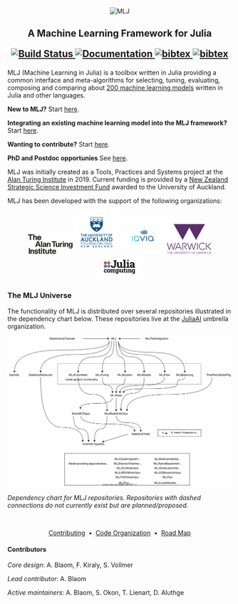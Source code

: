 <div align="center">
    <img src="material/MLJLogo2.svg" alt="MLJ" width="200">
</div>

<h2 align="center">A Machine Learning Framework for Julia
<p align="center">
  <a href="https://github.com/JuliaAI/MLJ.jl/actions">
    <img src="https://github.com/JuliaAI/MLJ.jl/workflows/CI/badge.svg"
         alt="Build Status">
  </a>
  <a href="https://JuliaAI.github.io/MLJ.jl/dev/">
    <img src="https://img.shields.io/badge/docs-stable-blue.svg"
         alt="Documentation">
  </a>
  <a href="https://opensource.org/licenses/MIT">
    <img src="https://img.shields.io/badge/License-MIT-yelllow"
       alt="bibtex">
  </a>
  <a href="BIBLIOGRAPHY.md">
    <img src="https://img.shields.io/badge/cite-BibTeX-blue"
       alt="bibtex">
  </a>

</p>
</h2>


MLJ (Machine Learning in Julia) is a toolbox written in Julia
providing a common interface and meta-algorithms for selecting,
tuning, evaluating, composing and comparing about [200 machine learning
models](https://JuliaAI.github.io/MLJ.jl/dev/model_browser/#Model-Browser)
written in Julia and other languages.

**New to MLJ?** Start [here](https://JuliaAI.github.io/MLJ.jl/dev/).

**Integrating an existing machine learning model into the MLJ
framework?** Start [here](https://JuliaAI.github.io/MLJ.jl/dev/quick_start_guide_to_adding_models/).

**Wanting to contribute?** Start [here](CONTRIBUTING.md). 

**PhD and Postdoc opportunies** See [here](https://sebastian.vollmer.ms/jobs/).

MLJ was initially created as a Tools, Practices and Systems project at
the [Alan Turing Institute](https://www.turing.ac.uk/)
in 2019. Current funding is provided by a [New Zealand Strategic
Science Investment
Fund](https://www.mbie.govt.nz/science-and-technology/science-and-innovation/funding-information-and-opportunities/investment-funds/strategic-science-investment-fund/ssif-funded-programmes/university-of-auckland/)
awarded to the University of Auckland.

MLJ has been developed with the support of the following organizations:

<div align="center">
    <img src="material/Turing_logo.png" width = 100/>
    <img src="material/UoA_logo.png" width = 100/>
    <img src="material/IQVIA_logo.png" width = 100/>
    <img src="material/warwick.png" width = 100/>
    <img src="material/julia.png" width = 100/>
</div>


### The MLJ Universe

The functionality of MLJ is distributed over several repositories
illustrated in the dependency chart below. These repositories live at
the [JuliaAI](https://github.com/JuliaAI) umbrella organization.

<div align="center">
    <img src="material/MLJ_stack.svg" alt="Dependency Chart">
</div>

*Dependency chart for MLJ repositories. Repositories with dashed
connections do not currently exist but are planned/proposed.*

<br>
<p align="center">
<a href="CONTRIBUTING.md">Contributing</a> &nbsp;•&nbsp; 
<a href="ORGANIZATION.md">Code Organization</a> &nbsp;•&nbsp;
<a href="ROADMAP.md">Road Map</a> 
</br>

#### Contributors

*Core design*: A. Blaom, F. Kiraly, S. Vollmer

*Lead contributor*: A. Blaom

*Active maintainers*: A. Blaom, S. Okon, T. Lienart, D. Aluthge




